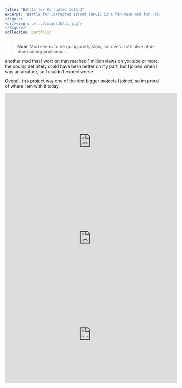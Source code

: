 ```yaml
---
title: "Battle for Corrupted Island"
excerpt: "Battle for Corrupted Island (BFCI) is a fan-made mod for Friday Night Funkin' (FNF). It features a storyline where characters are corrupted by a glitch, similar to the Pibby corruption concept. Players engage in rhythm battles to save the corrupted characters and restore order to the island. The mod includes custom songs, unique visuals, and challenging gameplay, making it a popular addition to the FNF modding community.
<figure>
<br/><img src='../images/bfci.jpg'>
</figure>"
collection: portfolio
---
```

> **Note**: Mod seems to be going pretty slow, but overall still alive other than leaking problems...

another mod that I work on that reached 1 million views on youtube or more, the coding definitely could have been better on my part, but I joined when I was an amatuer, so I couldn't expect worse.

Overall, this project was one of the first bigger projects I joined, so im proud of where I am with it today.

<iframe width="560" height="315" src="https://www.youtube.com/embed/zhjKXGSdvfg?si=hSGb3i99jNbYY4Fr" title="YouTube video player" frameborder="0" allow="accelerometer; autoplay; clipboard-write; encrypted-media; gyroscope; picture-in-picture; web-share" referrerpolicy="strict-origin-when-cross-origin" allowfullscreen></iframe>

<iframe width="560" height="315" src="https://www.youtube.com/embed/80YxEW20V0Q?si=h3-XjIqZIOpdx7Iq" title="YouTube video player" frameborder="0" allow="accelerometer; autoplay; clipboard-write; encrypted-media; gyroscope; picture-in-picture; web-share" referrerpolicy="strict-origin-when-cross-origin" allowfullscreen></iframe>

<iframe width="560" height="315" src="https://www.youtube.com/embed/m7KP_lGJDDg?si=mI8BR6BOj4aLhqRJ" title="YouTube video player" frameborder="0" allow="accelerometer; autoplay; clipboard-write; encrypted-media; gyroscope; picture-in-picture; web-share" referrerpolicy="strict-origin-when-cross-origin" allowfullscreen></iframe>